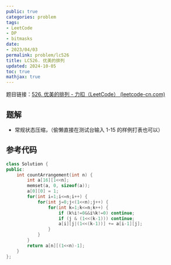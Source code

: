 ```yaml
---
public: true
categories: problem
tags:
- LeetCode
- DP
- bitmasks
date:
- 2023/04/03
permalink: problem/lc526
title: LC526. 优美的排列
updated: 2024-10-05
toc: true
mathjax: true
---
```


题目链接：[526. 优美的排列 - 力扣（LeetCode） (leetcode-cn.com)](https://leetcode-cn.com/problems/beautiful-arrangement/submissions/)

<!--more-->

## 题解

  + 常规状态压缩，（偷懒直接在测试台输入 1-15 的样例打表也可以）

## 参考代码

```cpp
class Solution {
public:
    int countArrangement(int n) {
        int a[16][1<<n];
        memset(a, 0, sizeof(a));
        a[0][0] = 1;
        for(int i=1;i<=n;i++) {
            for(int j=0;j<(1<<n);j++) {
                for(int k=1;k<=n;k++) {
                    if (k%i!=0&&i%k!=0) continue;
                    if (j & (1<<(k-1))) continue;
                    a[i][j|(1<<(k-1))] += a[i-1][j];
                }
            }
        }
        return a[n][(1<<n)-1];
    }
};
```
